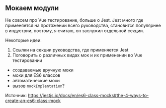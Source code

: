 ## Мокаем модули

Не совсем про Vue тестирование, больше о Jest. Jest много где применяется на протяжении всего руководства, становится популярнее в индустрии, поэтому, я считаю, он заслужил отдельной секции.

Некоторые идеи:

1. Ссылки на секции руководства, где применяется Jest
2. Поговорить о различных видах мок и их применении во Vue тестировании

- создаваемые вручную моки
- моки для ES6 классов
- автоматические моки
- вызов `mockImplentation`?

Источник: https://jestjs.io/docs/en/es6-class-mocks#the-4-ways-to-create-an-es6-class-mock
